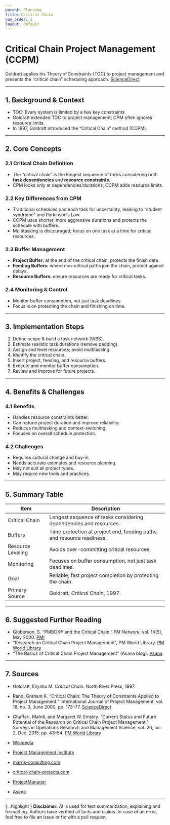 ```yaml
---
parent: Planning
title: Critical Chain
nav_order: 5
layout: default
---
```


# Critical Chain Project Management (CCPM)

Goldratt applies his Theory of Constraints (TOC) to project management and presents the “critical chain” scheduling approach. [ScienceDirect](https://www.sciencedirect.com/science/article/abs/pii/S0263786399000198)

---

## 1. Background & Context

- TOC: Every system is limited by a few key constraints. 
- Goldratt extended TOC to project management; CPM often ignores resource limits. 
- In 1997, Goldratt introduced the “Critical Chain” method (CCPM).

---

## 2. Core Concepts

### 2.1 Critical Chain Definition

- The “critical chain” is the longest sequence of tasks considering both **task dependencies** and **resource constraints**. 
- CPM looks only at dependencies/durations; CCPM adds resource limits. 

### 2.2 Key Differences from CPM

- Traditional schedules pad each task for uncertainty, leading to “student syndrome” and Parkinson’s Law. 
- CCPM uses shorter, more aggressive durations and protects the schedule with buffers.
- Multitasking is discouraged; focus on one task at a time for critical resources.

### 2.3 Buffer Management

- **Project Buffer:** at the end of the critical chain, protects the finish date. 
- **Feeding Buffers:** where non-critical paths join the chain, protect against delays.
- **Resource Buffers:** ensure resources are ready for critical tasks.

### 2.4 Monitoring & Control

- Monitor buffer consumption, not just task deadlines. 
- Focus is on protecting the chain and finishing on time.

---

## 3. Implementation Steps

1. Define scope & build a task network (WBS).
2. Estimate realistic task durations (remove padding).
3. Assign and level resources; avoid multitasking.
4. Identify the critical chain.
5. Insert project, feeding, and resource buffers.
6. Execute and monitor buffer consumption.
7. Review and improve for future projects.

---

## 4. Benefits & Challenges

### 4.1 Benefits

- Handles resource constraints better.
- Can reduce project duration and improve reliability.
- Reduces multitasking and context-switching.
- Focuses on overall schedule protection.

### 4.2 Challenges

- Requires cultural change and buy-in.
- Needs accurate estimates and resource planning.
- May not suit all project types.
- May require new tools and practices.

---

## 5. Summary Table

| Item              | Description                                                                 |
|-------------------|-----------------------------------------------------------------------------|
| Critical Chain    | Longest sequence of tasks considering dependencies and resources.            |
| Buffers           | Time protection at project end, feeding paths, and resource readiness.       |
| Resource Leveling | Avoids over-committing critical resources.                                  |
| Monitoring        | Focuses on buffer consumption, not just task deadlines.                      |
| Goal              | Reliable, fast project completion by protecting the chain.                   |
| Primary Source    | Goldratt, _Critical Chain_, 1997.                                            |

---

## 6. Suggested Further Reading

- Globerson, S. “PMBOK® and the Critical Chain.” _PM Network_, vol. 14(5), May 2000. [PMI](https://www.pmi.org/learning/library/pmbok-critical-chain-approach-4646)
- “Research on Critical Chain Project Management”, PM World Library. [PM World Library](https://pmworldlibrary.net/wp-content/uploads/2015/09/pmwj38-Sep2015-Ghaffari-Emsley-research-on-critical-chain-second-edition.pdf)
- “The Basics of Critical Chain Project Management” (Asana blog). [Asana](https://asana.com/resources/critical-chain-project-management)

---

## 7. Sources

- Goldratt, Eliyahu M. _Critical Chain_. North River Press, 1997.
- Rand, Graham K. “Critical Chain: The Theory of Constraints Applied to Project Management.” International Journal of Project Management, vol. 18, no. 3, June 2000, pp. 173–77.
[ScienceDirect](https://www.sciencedirect.com/science/article/pii/S0263786399000198?casa_token=jvcAGR40TdgAAAAA:lywZ-XFcSy8AkA2wjyR09YpCI9j42YAf2mYOKwGtW1RJAz3WieLA8h0wEAtVf1AzY8gkNmIq6aI)
- Ghaffari, Mahdi, and Margaret W. Emsley. “Current Status and Future Potential of the Research on Critical Chain Project Management.” Surveys in Operations Research and Management Science, vol. 20, no. 2, Dec. 2015, pp. 43–54.
 [PM World Library](https://pmworldlibrary.net/wp-content/uploads/2015/09/pmwj38-Sep2015-Ghaffari-Emsley-research-on-critical-chain-second-edition.pdf)
- [Wikipedia](https://en.wikipedia.org/wiki/Critical_Chain_%28novel%29)
- [Project Management Institute](https://www.pmi.org/learning/library/pmbok-critical-chain-approach-4646)

- [marris-consulting.com](https://www.marris-consulting.com/en/faq/what-is-critical-chain-project-management)
- [critical-chain-projects.com](https://www.critical-chain-projects.com/the-method)
- [ProjectManager](https://www.projectmanager.com/blog/critical-chain-in-project-management-a-quick-guide)

- [Asana](https://asana.com/resources/critical-chain-project-management)

---

{: .highlight }
**Disclaimer:** AI is used for text summarization, explaining and formatting. Authors have verified all facts and claims. In case of an error, feel free to file an issue or fix with a pull request.